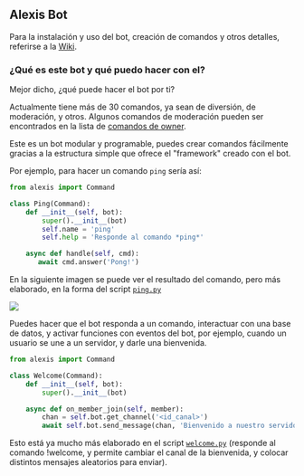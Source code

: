 ## Alexis Bot

Para la instalación y uso del bot, creación de comandos y otros detalles, referirse a la [Wiki](https://github.com/jkcgs/alexis-bot/wiki).

### ¿Qué es este bot y qué puedo hacer con el?
Mejor dicho, ¿qué puede hacer el bot por ti?

Actualmente tiene más de 30 comandos, ya sean de diversión, de moderación, y otros.
Algunos comandos de moderación pueden ser encontrados en la lista de [comandos de owner](https://github.com/jkcgs/alexis-bot/wiki/Comandos-de-owner).

Este es un bot modular y programable, puedes crear comandos fácilmente gracias a la estructura simple que ofrece el "framework" creado con el bot.

Por ejemplo, para hacer un comando `ping` sería así:

```python
from alexis import Command

class Ping(Command):
    def __init__(self, bot):
        super().__init__(bot)
        self.name = 'ping'
        self.help = 'Responde al comando *ping*'

    async def handle(self, cmd):
       await cmd.answer('Pong!')
```

En la siguiente imagen se puede ver el resultado del comando, pero más elaborado, en la
forma del script [`ping.py`](https://github.com/jkcgs/alexis-bot/blob/dev/alexis/modules/ping.py)

![](https://i.imgur.com/NX94fva.jpg)

Puedes hacer que el bot responda a un comando, interactuar con una base de datos,
y activar funciones con eventos del bot, por ejemplo, cuando un usuario se une a
un servidor, y darle una bienvenida.

```python
from alexis import Command

class Welcome(Command):
    def __init__(self, bot):
        super().__init__(bot)

    async def on_member_join(self, member):
        chan = self.bot.get_channel('<id_canal>')
        await self.bot.send_message(chan, 'Bienvenido a nuestro servidor, {}!'.format(member.display_name))
```

Esto está ya mucho más elaborado en el script [`welcome.py`](https://github.com/jkcgs/alexis-bot/blob/dev/alexis/modules/owners/welcome.py)
(responde al comando !welcome, y permite cambiar el canal de la bienvenida, y colocar distintos
mensajes aleatorios para enviar).